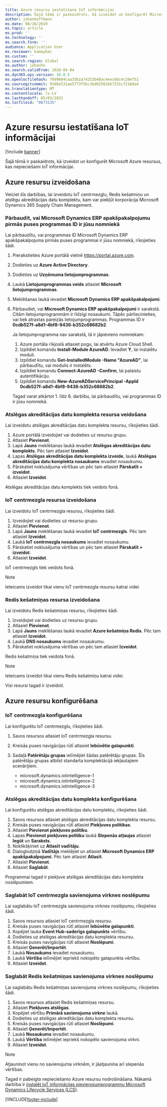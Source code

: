 ```yaml
---
title: Azure resursu iestatīšana IoT informācijai
description: Šajā tēmā ir paskaidrots, kā izveidot un konfigurēt Microsoft Azure resursus, kas nepieciešami IoT informācijai.
author: johanhoffmann
ms.date: 08/16/2019
ms.topic: article
ms.prod: ''
ms.technology: ''
ms.search.form: ''
audience: Application User
ms.reviewer: kamaybac
ms.custom: ''
ms.search.region: Global
ms.author: johanho
ms.search.validFrom: 2020-04-04
ms.dyn365.ops.version: 10.0.5
ms.openlocfilehash: 7099604caa33b2a74252b48ac4eec6bc4c28ef51
ms.sourcegitcommit: 9166e531ae5773f5bc3bd02501b67331cf216da4
ms.translationtype: MT
ms.contentlocale: lv-LV
ms.lasthandoff: 05/03/2022
ms.locfileid: "8673135"
---
```

# <a name="set-up-azure-resources-for-iot-intelligence"></a>Azure resursu iestatīšana IoT informācijai

[!include [banner](../../includes/banner.md)]

Šajā tēmā ir paskaidrots, kā izveidot un konfigurēt Microsoft Azure resursus, kas nepieciešami IoT informācijai.

## <a name="create-azure-resources"></a>Azure resursu izveidošana

Veiciet šīs darbības, lai izveidotu IoT centrmezglu, Redis kešatmiņu un atslēgu akreditācijas datu komplektu, kam var piekļūt korporācija Microsoft Dynamics 365 Supply Chain Management.

### <a name="verify-that-the-microsoft-dynamics-erp-microservices-first-party-app-id-is-in-your-tenant"></a>Pārbaudīt, vai Microsoft Dynamics ERP apakšpakalpojumu pirmās puses programmas ID ir jūsu nomniekā

Lai pārbaudītu, vai programmas ID Microsoft Dynamics ERP apakšpakalpojuma pirmās puses programmai ir jūsu nomniekā, rīkojieties šādi.

1. Pierakstieties Azure portālā vietnē <https://portal.azure.com>.
2. Dodieties uz **Azure Active Directory**.
3. Dodieties uz **Uzņēmuma lietojumprogrammas**.
4. Laukā **Lietojumprogrammas veids** atlasiet **Microsoft lietojumprogrammas**.
5. Meklēšanas laukā ievadiet **Microsoft Dynamics ERP apakšpakalpojumi**.
6. Pārbaudiet, vai **Microsoft Dynamics ERP apakšpakalpojumi** ir sarakstā. Citām lietojumprogrammām ir līdzīgi nosaukumi. Tāpēc pārliecinieties, vai tiek atrastas pareizās lietojumprogrammas. Programmas ID ir **0cdb527f-a8d1-4bf8-9436-b352c68682b2**.

    Ja lietojumprogramma nav sarakstā, tā ir jāpievieno nomniekam:

    1. Azure portāla rīkjoslā atlasiet pogu, lai atvērtu Azure Cloud Shell.
    2. Izpildiet komandu **Install-Module AzureAD**. Ievadiet **Y**, lai instalētu moduli.
    3. Izpildiet komandu **Get-InstalledModule -Name "AzureAD"**, lai pārbaudītu, vai modulis ir instalēts.
    4. Izpildiet komandu **Connect-AzureAD -Confirm**, lai palaistu autentifikāciju.
    5. Izpildiet komandu **New-AzureADServicePrincipal -AppId 0cdb527f-a8d1-4bf8-9436-b352c68682b2**.

    Tagad varat atkārtot 1. līdz 6. darbību, lai pārbaudītu, vai programmas ID ir jūsu nomniekā.

### <a name="create-a-key-vault-resource"></a>Atslēgas akreditācijas datu komplekta resursa veidošana

Lai izveidotu atslēgas akreditācijas datu komplekta resursu, rīkojieties šādi.

1. Azure portālā izveidojiet vai dodieties uz resursu grupu.
2. Atlasiet **Pievienot**.
3. Lapā **Jauns** meklēšanas laukā ievadiet **Atslēgas akreditācijas datu komplekts**. Pēc tam atlasiet **Izveidot**.
4. Lapas **Atslēgas akreditācijas datu komplekta izveide**, laukā **Atslēgas akreditācijas datu komplekta nosaukums** ievadiet nosaukumu.
5. Pārskatiet noklusējuma vērtības un pēc tam atlasiet **Pārskatīt + izveidot**.
6. Atlasiet **Izveidot**.

Atslēgas akreditācijas datu komplekts tiek veidots fonā.

### <a name="create-an-iot-hub-resource"></a>IoT centrmezgla resursa izveidošana

Lai izveidotu IoT centrmezgla resursu, rīkojieties šādi.

1. Izveidojiet vai dodieties uz resursu grupu.
2. Atlasiet **Pievienot**.
3. Lapā **Jauns** meklēšanas laukā ievadiet **IoT centrmezgls**. Pēc tam atlasiet **Izveidot**.
4. Laukā **IoT centrmezgla nosaukums** ievadiet nosaukumu.
5. Pārskatiet noklusējuma vērtības un pēc tam atlasiet **Pārskatīt + izveidot**.
6. Atlasiet **Izveidot**.

IoT centrmezgls tiek veidots fonā.

> [!NOTE]
> Ieteicams izveidot tikai vienu IoT centrmezgla resursu katrai videi.

### <a name="create-a-redis-cache-resource"></a>Redis kešatmiņas resursa izveidošana

Lai izveidotu Redis kešatmiņas resursu, rīkojieties šādi.

1. Izveidojiet vai dodieties uz resursu grupu.
2. Atlasiet **Pievienot**.
3. Lapā **Jauns** meklēšanas laukā ievadiet **Azure kešatmiņa Redis**. Pēc tam atlasiet **Izveidot**.
4. Laukā **DNS nosaukums** ievadiet nosaukumu.
5. Pārskatiet noklusējuma vērtības un pēc tam atlasiet **Izveidot**.

Redis kešatmiņa tiek veidota fonā.

> [!NOTE]
> Ieteicams izveidot tikai vienu Redis kešatmiņu katrai videi.

Visi resursi tagad ir izveidoti.

## <a name="configure-the-azure-resources"></a>Azure resursu konfigurēšana

### <a name="configure-the-iot-hub"></a>IoT centrmezgla konfigurēšana

Lai konfigurētu IoT centrmezglu, rīkojieties šādi.

1. Savos resursos atlasiet IoT centrmezgla resursu.
2. Kreisās puses navigācijas rūtī atlasiet **Iebūvētie galapunkti**.
3. Sadaļā **Patērētāju grupas** ielīmējiet šādas patērētāju grupas. Šīs patērētāju grupas atbilst standarta komplektācijā iekļautajiem scenārijiem.

    + microsoft.dynamics.iotintelligence-1
    + microsoft.dynamics.iotintelligence-2
    + microsoft.dynamics.iotintelligence-3

### <a name="configure-the-key-vault"></a>Atslēgas akreditācijas datu komplekta konfigurēšana

Lai konfigurētu atslēgas akreditācijas datu komplektu, rīkojieties šādi.

1. Savos resursos atlasiet atslēgas akreditācijas datu komplekta resursu.
2. Kreisās puses navigācijas rūtī atlasiet **Piekļuves politikas**.
3. Atlasiet **Pievienot piekļuves politiku**.
4. Lapas **Pievienot piekļuves politiku** laukā **Slepenās atļaujas** atlasiet **Iegūt** un **Saraksts**.
5. Noklikšķiniet uz **Atlasīt vadītāju**.
6. Dialoglodziņā **Vadītājs** meklējiet un atlasiet **Microsoft Dynamics ERP apakšpakalpojumi**. Pēc tam atlasiet **Atlasīt**.
7. Atlasiet **Pievienot**.
8. Atlasiet **Saglabāt**.

Programmai tagad ir piekļuve atslēgas akreditācijas datu komplekta noslēpumiem.

### <a name="save-the-iot-hub-connection-string-secret"></a>Saglabāt IoT centrmezgla savienojuma virknes noslēpumu

Lai saglabātu IoT centrmezgla savienojuma virknes noslēpumu, rīkojieties šādi.

1. Savos resursos atlasiet IoT centrmezgla resursu.
2. Kreisās puses navigācijas rūtī atlasiet **Iebūvētie galapunkti**.
3. Kopējiet lauka **Event Hub-saderīgs galapunkts** vērtību.
4. Dodieties uz atslēgas akreditācijas datu komplekta resursu.
5. Kreisās puses navigācijas rūtī atlasiet **Noslēpumi**.
6. Atlasiet **Ģenerēt/Importēt**.
7. Laukā **Nosaukums** ievadiet nosaukumu.
8. Laukā **Vērtība** ielīmējiet iepriekš nokopēto galapunkta vērtību.
9. Atlasiet **Izveidot**.

### <a name="save-the-redis-cache-connection-string-secret"></a>Saglabāt Redis kešatmiņas savienojuma virknes noslēpumu

Lai saglabātu Redis kešatmiņas savienojuma virknes noslēpumu, rīkojieties šādi.

1. Savos resursos atlasiet Redis kešatmiņas resursu.
2. Atlasiet **Piekļuves atslēgas**.
3. Kopējiet vērtību **Primārā savienojuma virkne** laukā.
4. Dodieties uz atslēgas akreditācijas datu komplekta resursu.
5. Kreisās puses navigācijas rūtī atlasiet **Noslēpumi**.
6. Atlasiet **Ģenerēt/Importēt**.
7. Laukā **Nosaukums** ievadiet nosaukumu.
8. Laukā **Vērtība** ielīmējiet iepriekš nokopēto savienojuma virkni.
9. Atlasiet **Izveidot**.

> [!NOTE]
> Atjauninot vienu no savienojuma virknēm, ir jāatjaunina arī slepenās vērtības.

Tagad ir pabeigta nepieciešamo Azure resursu nodrošināšana. Nākamā darbība ir [instalēt IoT informācijas pievienojumprogrammu Microsoft Dynamics Lifecycle Services (LCS)](iot-lcs-setup.md).


[!INCLUDE[footer-include](../../includes/footer-banner.md)]
